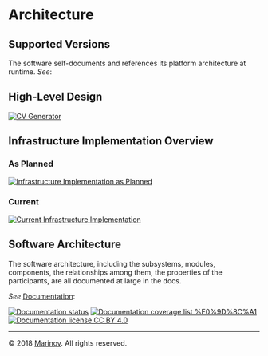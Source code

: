 # Architecture

## Supported Versions

The software self-documents and references its platform architecture at runtime. *See*:

## High-Level Design

[![CV Generator](https://cv-generator-project-server.herokuapp.com/images/assets/CV%20Generator%20architecture.png)](http://cvgenerator.tk "CV Generator")

## Infrastructure Implementation Overview

### As Planned

[![Infrastructure Implementation as Planned](https://cv-generator-project-server.herokuapp.com/images/projects/CV%20Generator%20II.jpg)](https://app.cloudcraft.co/view/1aaf1e0a-9048-4223-b1b5-e6b8d9a23fae?key=qsvFzXq0CVukDQOosQ2HJw "Infrastructure Implementation as Planned")

### Current

[![Current Infrastructure Implementation](https://cv-generator-project-server-eu.herokuapp.com/images/assets/CV%20Generator%20System%20Architecture.png)](https://app.cloudcraft.co/view/1aaf1e0a-9048-4223-b1b5-e6b8d9a23fae?key=qsvFzXq0CVukDQOosQ2HJw "Current Infrastructure Implementation")

## Software Architecture

The software architecture, including the subsystems, modules, components, the relationships among them, the properties of the participants, are all documented at large in the docs.

*See* [Documentation](https://cv-generator-fe.herokuapp.com/documentation/index.html "Documentation"):

[![Documentation status](https://cv-generator-fe.herokuapp.com/documentation/images/coverage-badge-documentation.svg)](https://cv-generator-fe.herokuapp.com/documentation/index.html "Documentation status")
[![Documentation coverage list %F0%9D%8C%A1](https://img.shields.io/badge/documentation%20coverage-list%20%F0%9D%8C%A1-success.svg)](https://cv-generator-fe.herokuapp.com/documentation/coverage.html "Documentation coverage list")
[![Documentation license CC BY 4.0](https://img.shields.io/badge/documentation%20license-CC%20BY%204.0%20%F0%9D%8C%A1-brightgreen.svg)](https://creativecommons.org/licenses/by/4.0 "Documentation license CC BY 4.0")

---

© 2018 [Marinov](http://marinov.link "Marinov"). All rights reserved.
